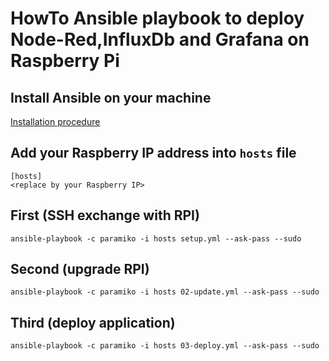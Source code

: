 # HowTo Ansible playbook to deploy Node-Red,InfluxDb and Grafana on Raspberry Pi

## Install Ansible on your machine
[Installation procedure](http://docs.ansible.com/ansible/intro_installation.html#installation)

## Add your Raspberry IP address into `hosts` file
```
[hosts]
<replace by your Raspberry IP>
```

## First (SSH exchange with RPI)
`ansible-playbook -c paramiko -i hosts setup.yml --ask-pass --sudo`

## Second (upgrade RPI)
`ansible-playbook -c paramiko -i hosts 02-update.yml --ask-pass --sudo`

## Third (deploy application)
`ansible-playbook -c paramiko -i hosts 03-deploy.yml --ask-pass --sudo`
